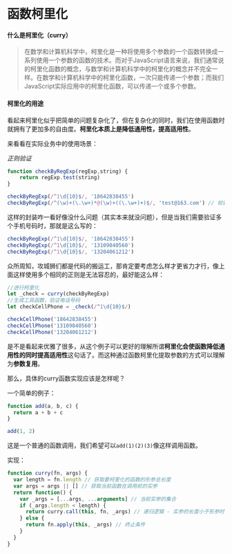 # 函数柯里化

#### 什么是柯里化（curry）

> 在数学和计算机科学中，柯里化是一种将使用多个参数的一个函数转换成一系列使用一个参数的函数的技术。而对于JavaScript语言来说，我们通常说的柯里化函数的概念，与数学和计算机科学中的柯里化的概念并不完全一样。在数学和计算机科学中的柯里化函数，一次只能传递一个参数；而我们JavaScript实际应用中的柯里化函数，可以传递一个或多个参数。

#### 柯里化的用途

看起来柯里化似乎把简单的问题复杂化了，但在复杂化的同时，我们在使用函数时就拥有了更加多的自由度。**柯里化本质上是降低通用性，提高适用性**。

来看看在实际业务中的使用场景：

*正则验证*

```js
function checkByRegExp(regExp,string) {
    return regExp.test(string)
}

checkByRegExp(/^1\d{10}$/, '18642838455')
checkByRegExp(/^(\w)+(\.\w+)*@(\w)+((\.\w+)+)$/, 'test@163.com') // 校验邮箱
```

这样的封装咋一看好像没什么问题（其实本来就没问题），但是当我们需要验证多个手机号码时，那就是这么写的：

```js
checkByRegExp(/^1\d{10}$/, '18642838455')
checkByRegExp(/^1\d{10}$/, '13109840560')
checkByRegExp(/^1\d{10}$/, '13204061212')
```

众所周知，攻城狮们都是代码的搬运工，那肯定要考虑怎么样才更省力才行，像上面这样使用多个相同的正则是无法容忍的，最好能这么样：

```js
//进行柯里化
let _check = curry(checkByRegExp)
//生成工具函数，验证电话号码
let checkCellPhone = _check(/^1\d{10}$/)

checkCellPhone('18642838455')
checkCellPhone('13109840560')
checkCellPhone('13204061212')
```

是不是看起来优雅了很多，从这个例子可以更好的理解所谓**柯里化会使函数降低通用性的同时提高适用性**这句话了。而这种通过函数柯里化提取参数的方式可以理解为**参数复用**。

那么，具体的curry函数实现应该是怎样呢？

一个简单的例子：

```js
function add(a, b, c) {
  return a + b + c
}

add(1, 2)
```

这是一个普通的函数调用，我们希望可以`add(1)(2)(3)`像这样调用函数。

实现：

```js
function curry(fn, args) {
  var length = fn.length // 获取要柯里化的函数的形参总长度
  var args = args || [] // 获取当前函数在调用前的实参
  return function() {
    var _args = [...args, ...arguments] // 当前实参的集合
    if (_args.length < length) {
      return curry.call(this, fn, _args) // 递归逻辑 - 实参的长度小于形参时返回一个函数用来接收剩余参数
    } else {
      return fn.apply(this, _args) // 终止条件
    }
  }
}
```




<Vssue :title="$title"/>
